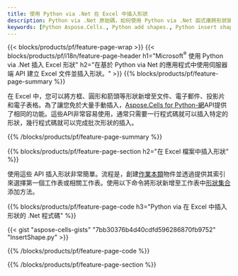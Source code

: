 ```yaml
---
title: 使用 Python via .Net 在 Excel 中插入形狀
description: Python via .Net 原始碼，如何使用 Python via .Net 函式庫將形狀插入 Microsoft Excel 檔案。
keywords: [Python Aspose.Cells., Python add shapes., Python insert shapes., Python create shapes]
---
```

{{< blocks/products/pf/feature-page-wrap >}}
{{< blocks/products/pf/i18n/feature-page-header h1="Microsoft<sup>&reg;</sup> 使用 Python via .Net 插入 Excel 形狀" h2="在基於 Python via Net 的應用程式中使用伺服器端 API 建立 Excel 文件並插入形狀。" >}}
{{% blocks/products/pf/feature-page-summary %}}

在 Excel 中，您可以將方框、圓形和箭頭等形狀新增至文件、電子郵件、投影片和電子表格。為了讓您免於大量手動插入，[Aspose.Cells for Python-網](https://releases.aspose.com/cells/python-net)API提供了相同的功能。這些API非常容易使用，通常只需要一行程式碼就可以插入特定的形狀，幾行程式碼就可以完成批次形狀的插入。

{{% /blocks/products/pf/feature-page-summary %}}

{{% blocks/products/pf/feature-page-section h2="在 Excel 檔案中插入形狀" %}}

使用這些 API 插入形狀非常簡單。流程是，創建[作業本類](https://reference.aspose.com/cells/python-net/aspose.cells/workbook/)物件並透過提供其索引來選擇第一個工作表或相關工作表。使用以下命令將形狀新增至工作表中[形狀集合](https://reference.aspose.com/cells/python-net/aspose.cells.drawing/shapecollection/)添加方法。

{{% blocks/products/pf/feature-page-code h3="Python via 在 Excel 中插入形狀的 .Net 程式碼" %}}

{{< gist "aspose-cells-gists" "7bb30376b4d40cdfd596286870fb9752" "InsertShape.py" >}}

{{% /blocks/products/pf/feature-page-code %}}

{{% /blocks/products/pf/feature-page-section %}}
